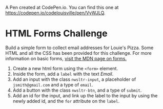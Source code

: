 A Pen created at CodePen.io. You can find this one at https://codepen.io/codelouisville/pen/VyWJLQ.

 # HTML Forms Challenge
Build a simple form to collect email addresses for Louie's Pizza.  Some HTML and all the CSS has been provided for this challenge.  For more information on basic forms, [visit the MDN page on forms.](https://developer.mozilla.org/en-US/docs/Learn/HTML/Forms/Your_first_HTML_form)

1. Create a new html form using the `<form>` element.  
2. Inside the form, add a `label` with the text *Email*.
3. Add an input with the class `nwsltr-input`, a placeholder of `jsmith@gmail.com` and a type of `email`.
4. Add a button with the class `nwsltr-btn`, and a type of `submit`.  
5. Add an id for the input, and link up the label to the input by using the newly added id, and the `for` attribute on the `label`.  